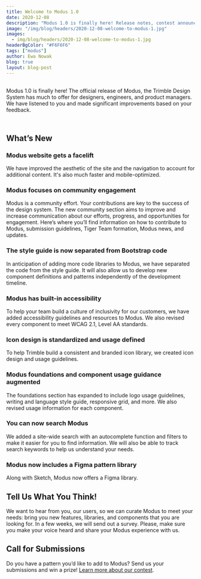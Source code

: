 ```yaml
---
title: Welcome to Modus 1.0
date: 2020-12-08
description: "Modus 1.0 is finally here! Release notes, contest announcement, updates, and more. See what's new."
image: "/img/blog/headers/2020-12-08-welcome-to-modus-1.jpg"
images:
  - img/blog/headers/2020-12-08-welcome-to-modus-1.jpg
headerBgColor: "#F6F6F6"
tags: ["modus"]
author: Ewa Nowak
blog: true
layout: blog-post
---
```


<style>
#whats-new {padding-top: 25px;}
</style>
<br>
Modus 1.0 is finally here! The official release of Modus, the Trimble Design System has much to offer for designers, engineers, and product managers. We have listened to you and made significant improvements based on your feedback.

## What’s New

### Modus website gets a facelift

We have improved the aesthetic of the site and the navigation to account for additional content. It's also much faster and mobile-optimized.

### Modus focuses on community engagement

Modus is a community effort. Your contributions are key to the success of the design system. The new community section aims to improve and increase communication about our efforts, progress, and opportunities for engagement. Here’s where you’ll find information on how to contribute to Modus, submission guidelines, Tiger Team formation, Modus news, and updates.

### The style guide is now separated from Bootstrap code

In anticipation of adding more code libraries to Modus, we have separated the code from the style guide. It will also allow us to develop new component definitions and patterns independently of the development timeline.

### Modus has built-in accessibility

To help your team build a culture of inclusivity for our customers, we have added accessibility guidelines and resources to Modus. We also revised every component to meet WCAG 2.1, Level AA standards.

### Icon design is standardized and usage defined

To help Trimble build a consistent and branded icon library, we created icon design and usage guidelines.

### Modus foundations and component usage guidance augmented

The foundations section has expanded to include logo usage guidelines, writing and language style guide, responsive grid, and more. We also revised usage information for each component.

### You can now search Modus

We added a site-wide search with an autocomplete function and filters to make it easier for you to find information. We will also be able to track search keywords to help us understand your needs.

### Modus now includes a Figma pattern library

Along with Sketch, Modus now offers a Figma library.

## Tell Us What You Think!

We want to hear from you, our users, so we can curate Modus to meet your needs: bring you new features, libraries, and components that you are looking for. In a few weeks, we will send out a survey. Please, make sure you make your voice heard and share your Modus experience with us.

## Call for Submissions

Do you have a pattern you’d like to add to Modus? Send us your submissions and win a prize! [Learn more about our contest](/news/2020-12-07-call-for-submissions/).
